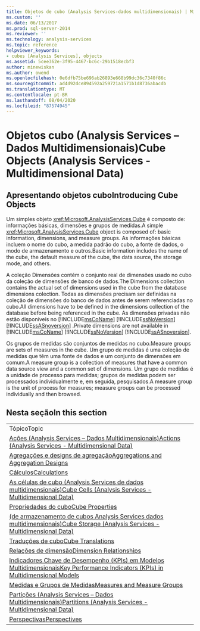 ```yaml
---
title: Objetos de cubo (Analysis Services-dados multidimensionais) | Microsoft Docs
ms.custom: ''
ms.date: 06/13/2017
ms.prod: sql-server-2014
ms.reviewer: ''
ms.technology: analysis-services
ms.topic: reference
helpviewer_keywords:
- cubes [Analysis Services], objects
ms.assetid: 5cee362e-3f95-4467-bc6c-29b1518ecbf3
author: minewiskan
ms.author: owend
ms.openlocfilehash: 0e6dfb75be696ab26893e668b99dc36c7340f86c
ms.sourcegitcommit: ad4d92dce894592a259721a1571b1d8736abacdb
ms.translationtype: MT
ms.contentlocale: pt-BR
ms.lasthandoff: 08/04/2020
ms.locfileid: "87574945"
---
```

# <a name="cube-objects-analysis-services---multidimensional-data"></a><span data-ttu-id="dfa44-102">Objetos cubo (Analysis Services – Dados Multidimensionais)</span><span class="sxs-lookup"><span data-stu-id="dfa44-102">Cube Objects (Analysis Services - Multidimensional Data)</span></span>
    
## <a name="introducing-cube-objects"></a><span data-ttu-id="dfa44-103">Apresentando objetos cubo</span><span class="sxs-lookup"><span data-stu-id="dfa44-103">Introducing Cube Objects</span></span>  
 <span data-ttu-id="dfa44-104">Um simples objeto <xref:Microsoft.AnalysisServices.Cube> é composto de: informações básicas, dimensões e grupos de medidas.</span><span class="sxs-lookup"><span data-stu-id="dfa44-104">A simple <xref:Microsoft.AnalysisServices.Cube> object is composed of: basic information, dimensions, and measure groups.</span></span> <span data-ttu-id="dfa44-105">As informações básicas incluem o nome do cubo, a medida padrão do cubo, a fonte de dados, o modo de armazenamento e outros.</span><span class="sxs-lookup"><span data-stu-id="dfa44-105">Basic information includes the name of the cube, the default measure of the cube, the data source, the storage mode, and others.</span></span>  
  
 <span data-ttu-id="dfa44-106">A coleção Dimensões contém o conjunto real de dimensões usado no cubo da coleção de dimensões de banco de dados.</span><span class="sxs-lookup"><span data-stu-id="dfa44-106">The Dimensions collection contains the actual set of dimensions used in the cube from the database dimensions colection.</span></span> <span data-ttu-id="dfa44-107">Todas as dimensões precisam ser definidas na coleção de dimensões do banco de dados antes de serem referenciadas no cubo.</span><span class="sxs-lookup"><span data-stu-id="dfa44-107">All dimensions have to be defined in the dimensions collection of the database before being referenced in the cube.</span></span> <span data-ttu-id="dfa44-108">As dimensões privadas não estão disponíveis no [!INCLUDE[msCoName](../../includes/msconame-md.md)] [!INCLUDE[ssNoVersion](../../includes/ssnoversion-md.md)] [!INCLUDE[ssASnoversion](../../includes/ssasnoversion-md.md)] .</span><span class="sxs-lookup"><span data-stu-id="dfa44-108">Private dimensions are not available in [!INCLUDE[msCoName](../../includes/msconame-md.md)] [!INCLUDE[ssNoVersion](../../includes/ssnoversion-md.md)] [!INCLUDE[ssASnoversion](../../includes/ssasnoversion-md.md)].</span></span>  
  
 <span data-ttu-id="dfa44-109">Os grupos de medidas são conjuntos de medidas no cubo.</span><span class="sxs-lookup"><span data-stu-id="dfa44-109">Measure groups are sets of measures in the cube.</span></span> <span data-ttu-id="dfa44-110">Um grupo de medidas é uma coleção de medidas que têm uma fonte de dados e um conjunto de dimensões em comum.</span><span class="sxs-lookup"><span data-stu-id="dfa44-110">A measure group is a collection of measures that have a common data source view and a common set of dimensions.</span></span> <span data-ttu-id="dfa44-111">Um grupo de medidas é a unidade de processo para medidas; grupos de medidas podem ser processados individualmente e, em seguida, pesquisados.</span><span class="sxs-lookup"><span data-stu-id="dfa44-111">A measure group is the unit of process for measures; measure groups can be processed individually and then browsed.</span></span>  
  
## <a name="in-this-section"></a><span data-ttu-id="dfa44-112">Nesta seção</span><span class="sxs-lookup"><span data-stu-id="dfa44-112">In this section</span></span>  
  
|||  
|-|-|  
|<span data-ttu-id="dfa44-113">Tópico</span><span class="sxs-lookup"><span data-stu-id="dfa44-113">Topic</span></span>||  
|[<span data-ttu-id="dfa44-114">Ações &#40;Analysis Services – Dados Multidimensionais&#41;</span><span class="sxs-lookup"><span data-stu-id="dfa44-114">Actions &#40;Analysis Services - Multidimensional Data&#41;</span></span>](../multidimensional-models/actions-analysis-services-multidimensional-data.md)||  
|[<span data-ttu-id="dfa44-115">Agregações e designs de agregação</span><span class="sxs-lookup"><span data-stu-id="dfa44-115">Aggregations and Aggregation Designs</span></span>](aggregations-and-aggregation-designs.md)||  
|[<span data-ttu-id="dfa44-116">Cálculos</span><span class="sxs-lookup"><span data-stu-id="dfa44-116">Calculations</span></span>](calculations.md)||  
|[<span data-ttu-id="dfa44-117">As células de cubo &#40;Analysis Services de dados multidimensionais&#41;</span><span class="sxs-lookup"><span data-stu-id="dfa44-117">Cube Cells &#40;Analysis Services - Multidimensional Data&#41;</span></span>](cube-cells-analysis-services-multidimensional-data.md)||  
|[<span data-ttu-id="dfa44-118">Propriedades do cubo</span><span class="sxs-lookup"><span data-stu-id="dfa44-118">Cube Properties</span></span>](cube-properties-multidimensional-model-programming.md)||  
|[<span data-ttu-id="dfa44-119">&#40;de armazenamento de cubos Analysis Services dados multidimensionais&#41;</span><span class="sxs-lookup"><span data-stu-id="dfa44-119">Cube Storage &#40;Analysis Services - Multidimensional Data&#41;</span></span>](cube-storage-analysis-services-multidimensional-data.md)||  
|[<span data-ttu-id="dfa44-120">Traduções de cubo</span><span class="sxs-lookup"><span data-stu-id="dfa44-120">Cube Translations</span></span>](cube-translations.md)||  
|[<span data-ttu-id="dfa44-121">Relações de dimensão</span><span class="sxs-lookup"><span data-stu-id="dfa44-121">Dimension Relationships</span></span>](dimension-relationships.md)||  
|[<span data-ttu-id="dfa44-122">Indicadores Chave de Desempenho &#40;KPIs&#41; em Modelos Multidimensionais</span><span class="sxs-lookup"><span data-stu-id="dfa44-122">Key Performance Indicators &#40;KPIs&#41; in Multidimensional Models</span></span>](../multidimensional-models/key-performance-indicators-kpis-in-multidimensional-models.md)||  
|[<span data-ttu-id="dfa44-123">Medidas e Grupos de Medidas</span><span class="sxs-lookup"><span data-stu-id="dfa44-123">Measures and Measure Groups</span></span>](../multidimensional-models/measures-and-measure-groups.md)||  
|[<span data-ttu-id="dfa44-124">Partições &#40;Analysis Services – Dados Multidimensionais&#41;</span><span class="sxs-lookup"><span data-stu-id="dfa44-124">Partitions &#40;Analysis Services - Multidimensional Data&#41;</span></span>](partitions-analysis-services-multidimensional-data.md)||  
|[<span data-ttu-id="dfa44-125">Perspectivas</span><span class="sxs-lookup"><span data-stu-id="dfa44-125">Perspectives</span></span>](perspectives.md)||  
  
  
